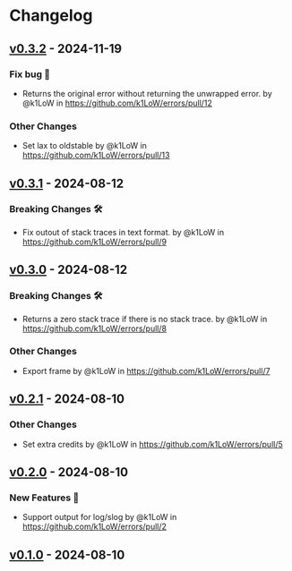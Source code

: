 # Changelog

## [v0.3.2](https://github.com/k1LoW/errors/compare/v0.3.1...v0.3.2) - 2024-11-19
### Fix bug 🐛
- Returns the original error without returning the unwrapped error. by @k1LoW in https://github.com/k1LoW/errors/pull/12
### Other Changes
- Set lax to oldstable by @k1LoW in https://github.com/k1LoW/errors/pull/13

## [v0.3.1](https://github.com/k1LoW/errors/compare/v0.3.0...v0.3.1) - 2024-08-12
### Breaking Changes 🛠
- Fix outout of stack traces in text format. by @k1LoW in https://github.com/k1LoW/errors/pull/9

## [v0.3.0](https://github.com/k1LoW/errors/compare/v0.2.1...v0.3.0) - 2024-08-12
### Breaking Changes 🛠
- Returns a zero stack trace if there is no stack trace. by @k1LoW in https://github.com/k1LoW/errors/pull/8
### Other Changes
- Export frame by @k1LoW in https://github.com/k1LoW/errors/pull/7

## [v0.2.1](https://github.com/k1LoW/errors/compare/v0.2.0...v0.2.1) - 2024-08-10
### Other Changes
- Set extra credits by @k1LoW in https://github.com/k1LoW/errors/pull/5

## [v0.2.0](https://github.com/k1LoW/errors/compare/v0.1.0...v0.2.0) - 2024-08-10
### New Features 🎉
- Support output for log/slog by @k1LoW in https://github.com/k1LoW/errors/pull/2

## [v0.1.0](https://github.com/k1LoW/errors/commits/v0.1.0) - 2024-08-10
